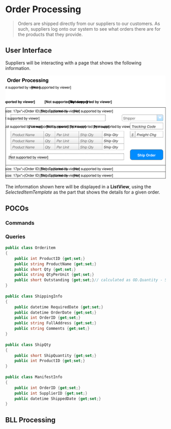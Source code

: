 # Order Processing

> Orders are shipped directly from our suppliers to our customers. As such, suppliers log onto our system to see what orders there are for the products that they provide.

## User Interface

Suppliers will be interacting with a page that shows the following information.

![Mockup](./Shipping-Orders.svg)

The information shown here will be displayed in a **ListView**, using the *SelectedItemTemplate* as the part that shows the details for a given order.

## POCOs

### Commands

### Queries

```csharp
public class Orderitem
{
    public int ProductID {get;set;}
    public string ProductName {get;set;}
    public short Qty {get;set;}
    public string QtyPerUnit {get;set;}
    public short Outstanding {get;set;}// calculated as OD.Quantity - Sum(ShippedQty)
}

public class ShippingInfo
{
    public datetime RequiredDate {get;set;}
    public datetime OrderDate {get;set;}
    public int OrderID {get;set;}
    public string FullAddress {get;set;}
    public string Comments {get;set;}
}

public class ShipQty
{
    public short ShipQuantity {get;set;}
    public int ProductID {get;set;}
}

public class ManifestInfo
{
    public int OrderID {get;set;}
    public int SupplierID {get;set;}
    public datetime ShippedDate {get;set;}
}
```

## BLL Processing
